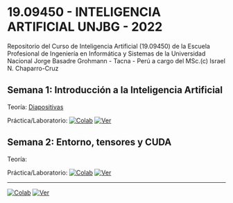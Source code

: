# 19.09450 - INTELIGENCIA ARTIFICIAL UNJBG - 2022
Repositorio del Curso de Inteligencia Artificial (19.09450) de la Escuela Profesional de Ingeniería en Informática y Sistemas de la Universidad Nacional Jorge Basadre Grohmann - Tacna - Perú a cargo del MSc.(c) Israel N. Chaparro-Cruz

## Semana 1: Introducción a la Inteligencia Artificial
Teoría: [Diapositivas](https://github.com/ichaparroc/IA-UNJBG-2022/blob/main/0.Introduccion.pdf)

Práctica/Laboratorio: 
[![Colab](https://colab.research.google.com/assets/colab-badge.svg)](https://colab.research.google.com/github/ichaparroc/IA-UNJBG-2022/blob/main/0.Construyendo_un_Cerebro_en_10_minutos.ipynb) [![Ver](https://img.shields.io/badge/render-nbviewer-orange.svg)](https://nbviewer.jupyter.org/github/ichaparroc/IA-UNJBG-2022/blob/main/0.Construyendo_un_Cerebro_en_10_minutos.ipynb?flush_cache=true)

## Semana 2: Entorno, tensores y CUDA
Teoría: 

Práctica/Laboratorio: [![Colab](https://colab.research.google.com/assets/colab-badge.svg)](https://colab.research.google.com/github/ichaparroc/IA-UNJBG-2022/blob/777d55f0ed035af3f3b738524aa1b3f833e99056/1.Entorno%20Tensores%20y%20CUDA.ipynb) [![Ver](https://img.shields.io/badge/render-nbviewer-orange.svg)](https://nbviewer.jupyter.org/github/ichaparroc/IA-UNJBG-2022/blob/777d55f0ed035af3f3b738524aa1b3f833e99056/1.Entorno%20Tensores%20y%20CUDA.ipynb?flush_cache=true)

---

[![Colab](https://colab.research.google.com/assets/colab-badge.svg)](https://colab.research.google.com/github/) [![Ver](https://img.shields.io/badge/render-nbviewer-orange.svg)](https://nbviewer.jupyter.org/github/?flush_cache=true)
